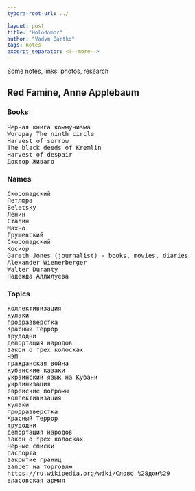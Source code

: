 ```yaml
---
typora-root-url: ../

layout: post
title: "Holodomor"
author: "Vadym Bartko"
tags: notes
excerpt_separator: <!--more-->
---
```


Some notes, links, photos, research

<!--more-->

## Red Famine, Anne Applebaum
### Books
<pre>
Черная книга коммунизма
Woropay The ninth circle
Harvest of sorrow
The black deeds of Kremlin
Harvest of despair
Доктор Живаго
</pre>

### Names
<pre>
Скоропадский  
Петлюра
Beletsky  
Ленин  
Сталин
Махно
Грушевский
Скоропадский
Косиор
Gareth Jones (journalist) - books, movies, diaries
Alexander Wienerberger
Walter Duranty
Надежда Аллилуева
</pre>

### Topics
<pre>
коллективизация
кулаки
продразверстка
Красный Террор
трудодни
депортация народов
закон о трех колосках
НЭП
гражданская война
кубанские казаки
украинский язык на Кубани
украинизация
еврейские погромы
коллективизация
кулаки
продразверстка
Красный Террор
трудодни
депортация народов
закон о трех колосках
Черные списки
паспорта
закрытие границ
запрет на торговлю
https://ru.wikipedia.org/wiki/Слово_%28дом%29
власовская армия
</pre>
